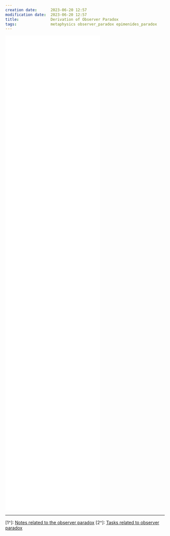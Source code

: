 ```yaml
---
creation date:		2023-06-20 12:57
modification date:	2023-06-20 12:57
title: 				Derivation of Observer Paradox
tags:               metaphysics observer_paradox epimenides_paradox
---
```

![Prop-Op-0.0](Prop-Op-0.0.md)
![Prop-Op-0.1](Prop-Op-0.1.md)
![Prop-Op-0.2](Prop-Op-0.2.md)
![Prop-Op-0. 2.1](Prop-Op-0.%202.1.md)
![Prop-Op-0.3](Prop-Op-0.3.md)
![Prop-Op-0.3.1](Prop-Op-0.3.1.md)
![Prop-0p-0.4](Prop-0p-0.4.md)
![Prop-Op-0.5](Prop-Op-0.5.md)   
![Prop-0p-0.6](Prop-0p-0.6.md)
![Prop-0p-0.7](Prop-0p-0.7.md)

---
[1^]: [Notes related to the observer paradox](Notes%20related%20to%20the%20observer%20paradox.md)
[2^]: [Tasks related to observer paradox](Tasks%20related%20to%20observer%20paradox.md)
